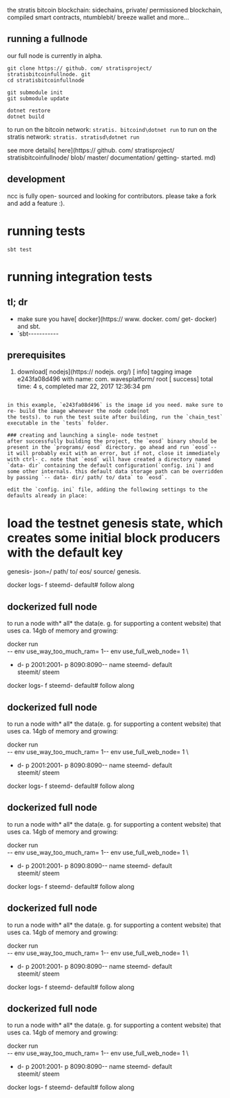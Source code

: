 the stratis bitcoin blockchain:
sidechains, private/ permissioned blockchain, compiled smart contracts, ntumblebit/ breeze wallet and more...

running a fullnode
-------------------

our full node is currently in alpha.

```
git clone https:// github. com/ stratisproject/ stratisbitcoinfullnode. git
cd stratisbitcoinfullnode

git submodule init
git submodule update

dotnet restore
dotnet build

```

to run on the bitcoin network: ``` stratis. bitcoind\dotnet run ```
to run on the stratis network: ``` stratis. stratisd\dotnet run ```

see more details[ here](https:// github. com/ stratisproject/ stratisbitcoinfullnode/ blob/ master/ documentation/ getting- started. md)

development
------------

ncc is fully open- sourced and looking for contributors. please take a fork and add a feature :).

# running tests

`sbt test`

# running integration tests

## tl; dr

* make sure you have[ docker](https:// www. docker. com/ get- docker) and sbt.
* `sbt-----------

## prerequisites

1. download[ nodejs](https:// nodejs. org/)
[ info] tagging image e243fa08d496 with name: com. wavesplatform/ root
[ success] total time: 4 s, completed mar 22, 2017 12:36:34 pm
```

in this example, `e243fa08d496` is the image id you need. make sure to re- build the image whenever the node code(not
the tests). to run the test suite after building, run the `chain_test` executable in the `tests` folder.

### creating and launching a single- node testnet
after successfully building the project, the `eosd` binary should be present in the `programs/ eosd` directory. go ahead and run `eosd`-- it will probably exit with an error, but if not, close it immediately with ctrl- c. note that `eosd` will have created a directory named `data- dir` containing the default configuration(`config. ini`) and some other internals. this default data storage path can be overridden by passing `-- data- dir/ path/ to/ data` to `eosd`.

edit the `config. ini` file, adding the following settings to the defaults already in place:

```
# load the testnet genesis state, which creates some initial block producers with the default key
genesis- json=/ path/ to/ eos/ source/ genesis.

docker logs- f steemd- default# follow along

## dockerized full node

to run a node with* all* the data(e. g. for supporting a content website)
that uses ca. 14gb of memory and growing:

docker run \
-- env use_way_too_much_ram= 1-- env use_full_web_node= 1 \
- d- p 2001:2001- p 8090:8090-- name steemd- default \
steemit/ steem

docker logs- f steemd- default# follow along

## dockerized full node

to run a node with* all* the data(e. g. for supporting a content website)
that uses ca. 14gb of memory and growing:

docker run \
-- env use_way_too_much_ram= 1-- env use_full_web_node= 1 \
- d- p 2001:2001- p 8090:8090-- name steemd- default \
steemit/ steem

docker logs- f steemd- default# follow along

## dockerized full node

to run a node with* all* the data(e. g. for supporting a content website)
that uses ca. 14gb of memory and growing:

docker run \
-- env use_way_too_much_ram= 1-- env use_full_web_node= 1 \
- d- p 2001:2001- p 8090:8090-- name steemd- default \
steemit/ steem

docker logs- f steemd- default# follow along

## dockerized full node

to run a node with* all* the data(e. g. for supporting a content website)
that uses ca. 14gb of memory and growing:

docker run \
-- env use_way_too_much_ram= 1-- env use_full_web_node= 1 \
- d- p 2001:2001- p 8090:8090-- name steemd- default \
steemit/ steem

docker logs- f steemd- default# follow along

## dockerized full node

to run a node with* all* the data(e. g. for supporting a content website)
that uses ca. 14gb of memory and growing:

docker run \
-- env use_way_too_much_ram= 1-- env use_full_web_node= 1 \
- d- p 2001:2001- p 8090:8090-- name steemd- default \
steemit/ steem

docker logs- f steemd- default# follow along
